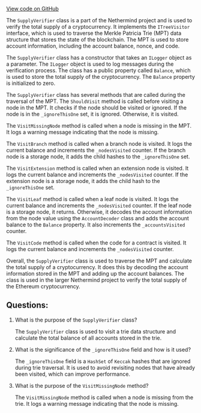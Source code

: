[View code on GitHub](https://github.com/NethermindEth/nethermind/src/Nethermind/Nethermind.Analytics/SupplyVerifier.cs)

The `SupplyVerifier` class is a part of the Nethermind project and is used to verify the total supply of a cryptocurrency. It implements the `ITreeVisitor` interface, which is used to traverse the Merkle Patricia Trie (MPT) data structure that stores the state of the blockchain. The MPT is used to store account information, including the account balance, nonce, and code.

The `SupplyVerifier` class has a constructor that takes an `ILogger` object as a parameter. The `ILogger` object is used to log messages during the verification process. The class has a public property called `Balance`, which is used to store the total supply of the cryptocurrency. The `Balance` property is initialized to zero.

The `SupplyVerifier` class has several methods that are called during the traversal of the MPT. The `ShouldVisit` method is called before visiting a node in the MPT. It checks if the node should be visited or ignored. If the node is in the `_ignoreThisOne` set, it is ignored. Otherwise, it is visited.

The `VisitMissingNode` method is called when a node is missing in the MPT. It logs a warning message indicating that the node is missing.

The `VisitBranch` method is called when a branch node is visited. It logs the current balance and increments the `_nodesVisited` counter. If the branch node is a storage node, it adds the child hashes to the `_ignoreThisOne` set.

The `VisitExtension` method is called when an extension node is visited. It logs the current balance and increments the `_nodesVisited` counter. If the extension node is a storage node, it adds the child hash to the `_ignoreThisOne` set.

The `VisitLeaf` method is called when a leaf node is visited. It logs the current balance and increments the `_nodesVisited` counter. If the leaf node is a storage node, it returns. Otherwise, it decodes the account information from the node value using the `AccountDecoder` class and adds the account balance to the `Balance` property. It also increments the `_accountsVisited` counter.

The `VisitCode` method is called when the code for a contract is visited. It logs the current balance and increments the `_nodesVisited` counter.

Overall, the `SupplyVerifier` class is used to traverse the MPT and calculate the total supply of a cryptocurrency. It does this by decoding the account information stored in the MPT and adding up the account balances. The class is used in the larger Nethermind project to verify the total supply of the Ethereum cryptocurrency.
## Questions: 
 1. What is the purpose of the `SupplyVerifier` class?
    
    The `SupplyVerifier` class is used to visit a trie data structure and calculate the total balance of all accounts stored in the trie.

2. What is the significance of the `_ignoreThisOne` field and how is it used?
    
    The `_ignoreThisOne` field is a `HashSet` of `Keccak` hashes that are ignored during trie traversal. It is used to avoid revisiting nodes that have already been visited, which can improve performance.

3. What is the purpose of the `VisitMissingNode` method?
    
    The `VisitMissingNode` method is called when a node is missing from the trie. It logs a warning message indicating that the node is missing.